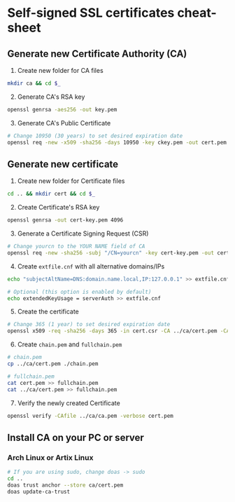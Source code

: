 # Self-signed SSL certificates cheat-sheet

## Generate new Certificate Authority (CA)
1. Create new folder for CA files
```bash
mkdir ca && cd $_
```
2. Generate CA's RSA key
```bash
openssl genrsa -aes256 -out key.pem
```
3. Generate CA's Public Certificate
```bash
# Change 10950 (30 years) to set desired expiration date 
openssl req -new -x509 -sha256 -days 10950 -key ckey.pem -out cert.pem
```

## Generate new certificate
1. Create new folder for Certificate files
```bash
cd .. && mkdir cert && cd $_
```
2. Create Certificate's RSA key
```bash
openssl genrsa -out cert-key.pem 4096
```
3. Generate a Certificate Signing Request (CSR)
```bash
# Change yourcn to the YOUR NAME field of CA
openssl req -new -sha256 -subj "/CN=yourcn" -key cert-key.pem -out cert.csr
```
4. Create `extfile.cnf` with all alternative domains/IPs
```bash
echo "subjectAltName=DNS:domain.name.local,IP:127.0.0.1" >> extfile.cnf
```
```bash
# Optional (this option is enabled by default)
echo extendedKeyUsage = serverAuth >> extfile.cnf
```
5. Create the certificate
```bash
# Change 365 (1 year) to set desired expiration date
openssl x509 -req -sha256 -days 365 -in cert.csr -CA ../ca/cert.pem -CAkey ../ca/key.pem -out cert.pem -extfile extfile.cnf -CAcreateserial
```
6. Create `chain.pem` and `fullchain.pem`
```bash
# chain.pem
cp ../ca/cert.pem ./chain.pem
```
```bash
# fullchain.pem
cat cert.pem >> fullchain.pem
cat ../ca/cert.pem >> fullchain.pem
```
7. Verify the newly created Certificate
```bash
openssl verify -CAfile ../ca/ca.pem -verbose cert.pem
```

## Install CA on your PC or server

### Arch Linux or Artix Linux
```bash
# If you are using sudo, change doas -> sudo
cd ..
doas trust anchor --store ca/cert.pem
doas update-ca-trust
```

